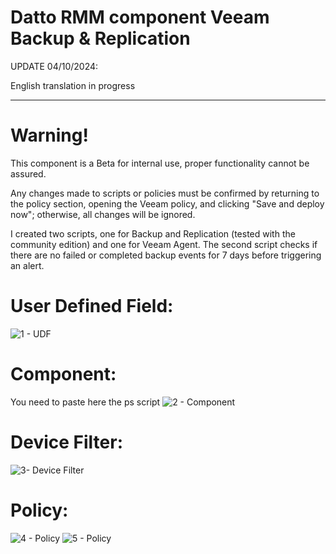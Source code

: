 # Datto RMM component Veeam Backup & Replication

UPDATE 04/10/2024:

English translation in progress

---------------------------------------------------------------------------

# Warning!
This component is a Beta for internal use, proper functionality cannot be assured.

Any changes made to scripts or policies must be confirmed by returning to the policy section, opening the Veeam policy, and clicking "Save and deploy now"; otherwise, all changes will be ignored.

I created two scripts, one for Backup and Replication (tested with the community edition) and one for Veeam Agent. The second script checks if there are no failed or completed backup events for 7 days before triggering an alert.

# User Defined Field:
![1 - UDF](https://github.com/user-attachments/assets/7671d235-6941-4da4-8970-569185aca5fb)


# Component:

You need to paste here the ps script
![2 - Component](https://github.com/user-attachments/assets/43853be7-5e76-46d1-aac3-30bc1da4f44a)


# Device Filter:
![3- Device Filter](https://github.com/user-attachments/assets/de7a5b63-9979-4167-9bed-0d85a3682d4a)


# Policy:
![4 - Policy](https://github.com/user-attachments/assets/f5f56d64-1bf4-441b-9fdb-ac37ed1aff30)
![5 - Policy](https://github.com/user-attachments/assets/c9e7d026-78e4-4698-9de0-770cccfdee0c)



